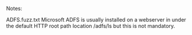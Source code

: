 
Notes:

ADFS.fuzz.txt 
Microsoft ADFS is usually installed on a webserver in under the default HTTP root path location /adfs/ls but this is not mandatory. 

